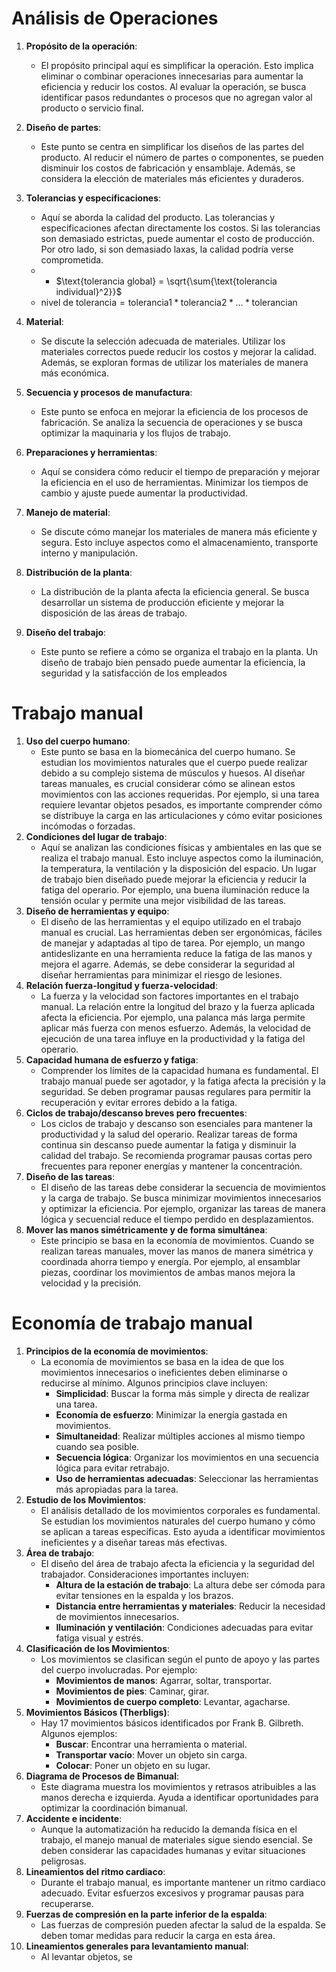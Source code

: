 # Análisis de Operaciones
1. **Propósito de la operación**:
    - El propósito principal aquí es simplificar la operación. Esto implica eliminar o combinar operaciones innecesarias para aumentar la eficiencia y reducir los costos. Al evaluar la operación, se busca identificar pasos redundantes o procesos que no agregan valor al producto o servicio final.
2. **Diseño de partes**:
    - Este punto se centra en simplificar los diseños de las partes del producto. Al reducir el número de partes o componentes, se pueden disminuir los costos de fabricación y ensamblaje. Además, se considera la elección de materiales más eficientes y duraderos.
3. **Tolerancias y especificaciones**:
    - Aquí se aborda la calidad del producto. Las tolerancias y especificaciones afectan directamente los costos. Si las tolerancias son demasiado estrictas, puede aumentar el costo de producción. Por otro lado, si son demasiado laxas, la calidad podría verse comprometida.
    -    + $\text{tolerancia global} = \sqrt{\sum{\text{tolerancia individual}^2}}$
    - $\text{nivel de tolerancia} = \text{tolerancia1} * \text{tolerancia2} * ... * \text{tolerancian}$
4. **Material**:
    - Se discute la selección adecuada de materiales. Utilizar los materiales correctos puede reducir los costos y mejorar la calidad. Además, se exploran formas de utilizar los materiales de manera más económica.
5. **Secuencia y procesos de manufactura**:
    
    - Este punto se enfoca en mejorar la eficiencia de los procesos de fabricación. Se analiza la secuencia de operaciones y se busca optimizar la maquinaria y los flujos de trabajo.
6. **Preparaciones y herramientas**:
    - Aquí se considera cómo reducir el tiempo de preparación y mejorar la eficiencia en el uso de herramientas. Minimizar los tiempos de cambio y ajuste puede aumentar la productividad.
7. **Manejo de material**:
    - Se discute cómo manejar los materiales de manera más eficiente y segura. Esto incluye aspectos como el almacenamiento, transporte interno y manipulación.
8. **Distribución de la planta**:
    - La distribución de la planta afecta la eficiencia general. Se busca desarrollar un sistema de producción eficiente y mejorar la disposición de las áreas de trabajo.
9. **Diseño del trabajo**:
    - Este punto se refiere a cómo se organiza el trabajo en la planta. Un diseño de trabajo bien pensado puede aumentar la eficiencia, la seguridad y la satisfacción de los empleados

# Trabajo manual
1. **Uso del cuerpo humano**:
    - Este punto se basa en la biomecánica del cuerpo humano. Se estudian los movimientos naturales que el cuerpo puede realizar debido a su complejo sistema de músculos y huesos. Al diseñar tareas manuales, es crucial considerar cómo se alinean estos movimientos con las acciones requeridas. Por ejemplo, si una tarea requiere levantar objetos pesados, es importante comprender cómo se distribuye la carga en las articulaciones y cómo evitar posiciones incómodas o forzadas.
2. **Condiciones del lugar de trabajo**:
    - Aquí se analizan las condiciones físicas y ambientales en las que se realiza el trabajo manual. Esto incluye aspectos como la iluminación, la temperatura, la ventilación y la disposición del espacio. Un lugar de trabajo bien diseñado puede mejorar la eficiencia y reducir la fatiga del operario. Por ejemplo, una buena iluminación reduce la tensión ocular y permite una mejor visibilidad de las tareas.
3. **Diseño de herramientas y equipo**:
    - El diseño de las herramientas y el equipo utilizado en el trabajo manual es crucial. Las herramientas deben ser ergonómicas, fáciles de manejar y adaptadas al tipo de tarea. Por ejemplo, un mango antideslizante en una herramienta reduce la fatiga de las manos y mejora el agarre. Además, se debe considerar la seguridad al diseñar herramientas para minimizar el riesgo de lesiones.
4. **Relación fuerza-longitud y fuerza-velocidad**:
    - La fuerza y la velocidad son factores importantes en el trabajo manual. La relación entre la longitud del brazo y la fuerza aplicada afecta la eficiencia. Por ejemplo, una palanca más larga permite aplicar más fuerza con menos esfuerzo. Además, la velocidad de ejecución de una tarea influye en la productividad y la fatiga del operario.
5. **Capacidad humana de esfuerzo y fatiga**:
    - Comprender los límites de la capacidad humana es fundamental. El trabajo manual puede ser agotador, y la fatiga afecta la precisión y la seguridad. Se deben programar pausas regulares para permitir la recuperación y evitar errores debido a la fatiga.
6. **Ciclos de trabajo/descanso breves pero frecuentes**:
    - Los ciclos de trabajo y descanso son esenciales para mantener la productividad y la salud del operario. Realizar tareas de forma continua sin descanso puede aumentar la fatiga y disminuir la calidad del trabajo. Se recomienda programar pausas cortas pero frecuentes para reponer energías y mantener la concentración.
7. **Diseño de las tareas**:
    - El diseño de las tareas debe considerar la secuencia de movimientos y la carga de trabajo. Se busca minimizar movimientos innecesarios y optimizar la eficiencia. Por ejemplo, organizar las tareas de manera lógica y secuencial reduce el tiempo perdido en desplazamientos.
8. **Mover las manos simétricamente y de forma simultánea**:
    - Este principio se basa en la economía de movimientos. Cuando se realizan tareas manuales, mover las manos de manera simétrica y coordinada ahorra tiempo y energía. Por ejemplo, al ensamblar piezas, coordinar los movimientos de ambas manos mejora la velocidad y la precisión.

# Economía de trabajo manual
1. **Principios de la economía de movimientos**:
    - La economía de movimientos se basa en la idea de que los movimientos innecesarios o ineficientes deben eliminarse o reducirse al mínimo. Algunos principios clave incluyen:
        - **Simplicidad**: Buscar la forma más simple y directa de realizar una tarea.
        - **Economía de esfuerzo**: Minimizar la energía gastada en movimientos.
        - **Simultaneidad**: Realizar múltiples acciones al mismo tiempo cuando sea posible.
        - **Secuencia lógica**: Organizar los movimientos en una secuencia lógica para evitar retrabajo.
        - **Uso de herramientas adecuadas**: Seleccionar las herramientas más apropiadas para la tarea.
2. **Estudio de los Movimientos**:
    - El análisis detallado de los movimientos corporales es fundamental. Se estudian los movimientos naturales del cuerpo humano y cómo se aplican a tareas específicas. Esto ayuda a identificar movimientos ineficientes y a diseñar tareas más efectivas.
3. **Área de trabajo**:
    - El diseño del área de trabajo afecta la eficiencia y la seguridad del trabajador. Consideraciones importantes incluyen:
        - **Altura de la estación de trabajo**: La altura debe ser cómoda para evitar tensiones en la espalda y los brazos.
        - **Distancia entre herramientas y materiales**: Reducir la necesidad de movimientos innecesarios.
        - **Iluminación y ventilación**: Condiciones adecuadas para evitar fatiga visual y estrés.
4. **Clasificación de los Movimientos**:
    - Los movimientos se clasifican según el punto de apoyo y las partes del cuerpo involucradas. Por ejemplo:
        - **Movimientos de manos**: Agarrar, soltar, transportar.
        - **Movimientos de pies**: Caminar, girar.
        - **Movimientos de cuerpo completo**: Levantar, agacharse.
5. **Movimientos Básicos (Therbligs)**:
    - Hay 17 movimientos básicos identificados por Frank B. Gilbreth. Algunos ejemplos:
        - **Buscar**: Encontrar una herramienta o material.
        - **Transportar vacío**: Mover un objeto sin carga.
        - **Colocar**: Poner un objeto en su lugar.
6. **Diagrama de Procesos de Bimanual**:
    - Este diagrama muestra los movimientos y retrasos atribuibles a las manos derecha e izquierda. Ayuda a identificar oportunidades para optimizar la coordinación bimanual.
7. **Accidente e incidente**:
    - Aunque la automatización ha reducido la demanda física en el trabajo, el manejo manual de materiales sigue siendo esencial. Se deben considerar las capacidades humanas y evitar situaciones peligrosas.
8. **Lineamientos del ritmo cardiaco**:
    - Durante el trabajo manual, es importante mantener un ritmo cardiaco adecuado. Evitar esfuerzos excesivos y programar pausas para recuperarse.
9. **Fuerzas de compresión en la parte inferior de la espalda**:
    - Las fuerzas de compresión pueden afectar la salud de la espalda. Se deben tomar medidas para reducir la carga en esta área.
10. **Lineamientos generales para levantamiento manual**:
    - Al levantar objetos, se